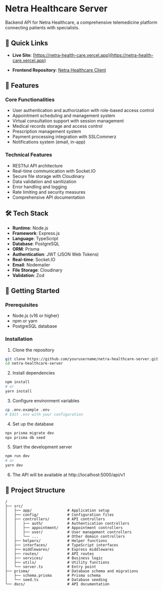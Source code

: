 # Netra Healthcare Server

Backend API for Netra Healthcare, a comprehensive telemedicine platform connecting patients with specialists.

## 🔗 Quick Links
- **Live Site**: [https://netra-health-care.vercel.app](https://netra-health-care.vercel.app)

- **Frontend Repository**: [Netra Healthcare Client](https://github.com/jahid1971/Netra_Health_Care_Client)

## 🌟 Features

### Core Functionalities
- User authentication and authorization with role-based access control
- Appointment scheduling and management system
- Virtual consultation support with session management
- Medical records storage and access control
- Prescription management system
- Payment processing integration with SSLCommerz
- Notifications system (email, in-app)

### Technical Features
- RESTful API architecture
- Real-time communication with Socket.IO
- Secure file storage with Cloudinary
- Data validation and sanitization
- Error handling and logging
- Rate limiting and security measures
- Comprehensive API documentation

## 🛠️ Tech Stack

- **Runtime**: Node.js
- **Framework**: Express.js
- **Language**: TypeScript
- **Database**: PostgreSQL
- **ORM**: Prisma
- **Authentication**: JWT (JSON Web Tokens)
- **Real-time**: Socket.IO
- **Email**: Nodemailer
- **File Storage**: Cloudinary
- **Validation**: Zod


## 🚀 Getting Started

### Prerequisites
- Node.js (v16 or higher)
- npm or yarn
- PostgreSQL database

### Installation

1. Clone the repository
```bash
git clone https://github.com/yourusername/netra-healthcare-server.git
cd netra-healthcare-server
```

2. Install dependencies
```bash
npm install
# or
yarn install
```

3. Configure environment variables
```bash
cp .env.example .env
# Edit .env with your configuration
```

4. Set up the database
```bash
npx prisma migrate dev
npx prisma db seed
```

5. Start the development server
```bash
npm run dev
# or
yarn dev
```

6. The API will be available at http://localhost:5000/api/v1

## 🧩 Project Structure

```
/
├── src/
│   ├── app/                # Application setup
│   ├── config/             # Configuration files
│   ├── controllers/        # API controllers
│   │   ├── auth/           # Authentication controllers
│   │   ├── appointment/    # Appointment controllers
│   │   ├── user/           # User management controllers
│   │   └── ...             # Other domain controllers
│   ├── helpers/            # Helper functions
│   ├── interfaces/         # TypeScript interfaces
│   ├── middlewares/        # Express middlewares
│   ├── routes/             # API routes
│   ├── services/           # Business logic
│   ├── utils/              # Utility functions
│   └── server.ts           # Entry point
├── prisma/                 # Database schema and migrations
│   ├── schema.prisma       # Prisma schema
│   └── seed.ts             # Database seeding
└── docs/                   # API documentation
```


